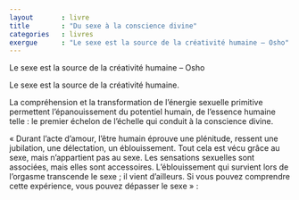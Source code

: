 ```yaml
---
layout       : livre
title        : "Du sexe à la conscience divine"
categories   : livres
exergue      : "Le sexe est la source de la créativité humaine – Osho"
---
```


Le sexe est la source de la créativité humaine – Osho

Le sexe est la source de la créativité humaine.

La compréhension et la transformation de l’énergie sexuelle primitive permettent l’épanouissement du potentiel humain, de l’essence humaine telle : le premier échelon de l’échelle qui conduit à la conscience divine.

« Durant l’acte d’amour, l’être humain éprouve une plénitude, ressent une jubilation, une délectation, un éblouissement. Tout cela est vécu grâce au sexe, mais n’appartient pas au sexe. Les sensations sexuelles sont associées, mais elles sont accessoires. L’éblouissement qui survient lors de l’orgasme transcende le sexe ; il vient d’ailleurs. Si vous pouvez comprendre cette expérience, vous pouvez dépasser le sexe » :
